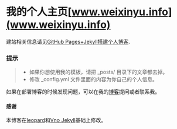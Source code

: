 # 我的个人主页[www.weixinyu.info](www.weixinyu.info)

建站相关信息请见[GitHub Pages+Jekyll搭建个人博客](http://www.weixinyu.info/2017/08/GitHub-Pages+Jekyll%E6%90%AD%E5%BB%BA%E4%B8%AA%E4%BA%BA%E5%8D%9A%E5%AE%A2/). 


### 提示

>* 如果你想使用我的模板，请把 _posts/ 目录下的文章都去掉。
>* 修改 _config.yml 文件里面的内容为你自己的个人信息。

如果在部署博客的时候发现问题，可以在我的[博客](www.weixinyu.info)提问或者联系我。        


#### 感谢   

本博客在[leopard](http://baixin.io)和[Vno Jekyll](https://github.com/onevcat/vno-jekyll)基础上修改。  
